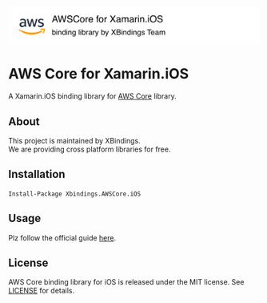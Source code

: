 <img src="./art/repo_header.png" alt="AWS Core for Xamarin.iOS" width="728" />

# AWS Core for Xamarin.iOS
A Xamarin.iOS binding library for [AWS Core](https://github.com/aws/aws-sdk-ios/tree/master/AWSCore) library.

## About
This project is maintained by XBindings.<br>
We are providing cross platform libraries for free.

## Installation

```
Install-Package Xbindings.AWSCore.iOS
```

## Usage

Plz follow the official guide [here](https://github.com/aws/aws-sdk-ios/tree/master/AWSCore).

## License

AWS Core binding library for iOS is released under the MIT license.
See [LICENSE](./LICENSE) for details.